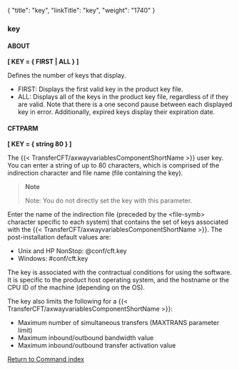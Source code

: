{
    "title": "key",
    "linkTitle": "key",
    "weight": "1740"
}<span id="key"></span>

### key

#### ABOUT

****[ KEY = { <span class="underline">FIRST</span> &#124; ALL } ]****

Defines the number of keys that display.

- FIRST: Displays the first valid key in the product key file.
- ALL: Displays all of the keys in the product key file, regardless of if they are valid. Note that there is a one second pause between each displayed key in error. Additionally, expired keys display their expiration date.

#### CFTPARM

****[ KEY = { string 80 } ]****

The {{< TransferCFT/axwayvariablesComponentShortName  >}} user key. You can enter a string of up to 80 characters, which is comprised of the indirection character and file name (file containing the key).

> **Note**
>
> Note: You do not directly set the key with this parameter.

Enter the name of the indirection file (preceded by the &lt;file-symb&gt; character specific to each system) that contains the set of keys associated with the {{< TransferCFT/axwayvariablesComponentShortName  >}}. The post-installation default values are:

- Unix and HP NonStop: @conf/cft.key
- Windows: \#conf/cft.key

The key is associated with the contractual conditions for using the software. It is specific to the product host operating system, and the hostname or the CPU ID of the machine (depending on the OS).

The key also limits the following for a {{< TransferCFT/axwayvariablesComponentShortName  >}}:

- Maximum number of simultaneous transfers (MAXTRANS parameter limit)
- Maximum inbound/outbound bandwidth value
- Maximum inbound/outbound transfer activation value

[Return to Command index](../../)
